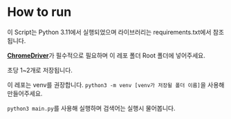 # How to run
이 Script는 Python 3.11에서 실행되었으며 라이브러리는 requirements.txt에서 참조됩니다.

[**ChromeDriver**](https://googlechromelabs.github.io/chrome-for-testing/#stable)가 필수적으로 필요하며 이 레포 폴더 Root 폴더에 넣어주세요.

초당 1~2개로 저장됩니다.

이 레포는 venv를 권장합니다. `python3 -m venv [venv가 저장될 폴더 이름]`을 사용해 만들어주세요.

`python3 main.py`를 사용해 실행하며 검색어는 실행시 물어봅니다.